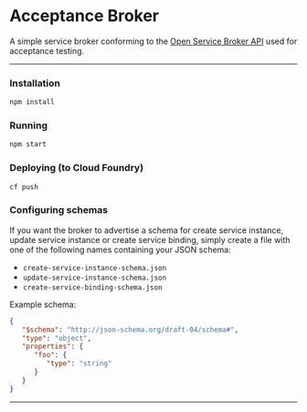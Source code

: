 # Acceptance Broker

A simple service broker conforming to the [Open Service Broker API](https://github.com/openservicebrokerapi/servicebroker/) used for acceptance testing.

---

### Installation
```bash
npm install
```

### Running
```bash
npm start
```

### Deploying (to Cloud Foundry)
```bash
cf push
```

### Configuring schemas

If you want the broker to advertise a schema for create service instance, update
service instance or create service binding, simply create a file with one of
the following names containing your JSON schema:
* `create-service-instance-schema.json`
* `update-service-instance-schema.json`
* `create-service-binding-schema.json`

Example schema:
```json
{
   "$schema": "http://json-schema.org/draft-04/schema#",
   "type": "object",
   "properties": {
      "foo": {
         "type": "string"
      }
   }
}
```

---
